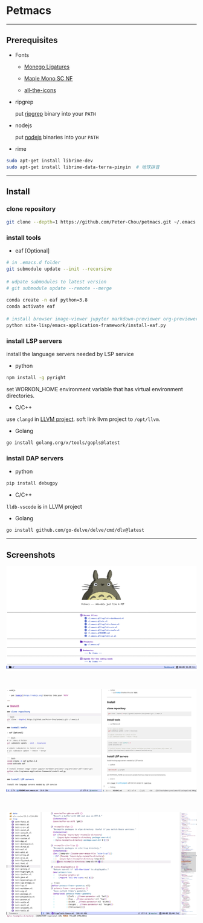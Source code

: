 # Petmacs

---

## Prerequisites

- Fonts

  - [Monego Ligatures](https://github.com/cseelus/monego)

  - [Maple Mono SC NF](https://gitee.com/subframe7536/Maple/releases)

  - [all-the-icons](https://github.com/domtronn/all-the-icons.el)

- ripgrep

  put [ripgrep](https://github.com/BurntSushi/ripgrep) binary into your `PATH`

- nodejs

  put [nodejs](https://nodejs.org) binaries into your `PATH`

- rime

``` bash
sudo apt-get install librime-dev
sudo apt-get install librime-data-terra-pinyin  # 地球拼音
```

---

## Install

### clone repository

```bash
git clone --depth=1 https://github.com/Peter-Chou/petmacs.git ~/.emacs.d
```


### install tools

- eaf [Optional]

``` bash
# in .emacs.d folder
git submodule update --init --recursive

# udpate submodules to latest version
# git submodule update --remote --merge
```

``` bash
conda create -n eaf python=3.8
conda activate eaf

# install browser image-viewer jupyter markdown-previewer org-previewer pdf-viewer git
python site-lisp/emacs-application-framework/install-eaf.py
```

### install LSP servers

install the language servers needed by LSP service

- python

``` sh
npm install -g pyright
```

set WORKON_HOME environment variable that has virtual environment directories.

- C/C++

use `clangd` in [LLVM project](https://github.com/llvm/llvm-project). soft link llvm project to `/opt/llvm`.

- Golang

``` bash
go install golang.org/x/tools/gopls@latest
```

### install DAP servers

- python

``` bash
pip install debugpy
```

- C/C++

`lldb-vscode` is in LLVM project

- Golang

``` bash
go install github.com/go-delve/delve/cmd/dlv@latest
```

---


## Screenshots

![dashboard](./data/pics/dashboard.png)

<br>

![markdown](./data/pics/markdown.png)

<br>

![elisp](./data/pics/elisp.png)
